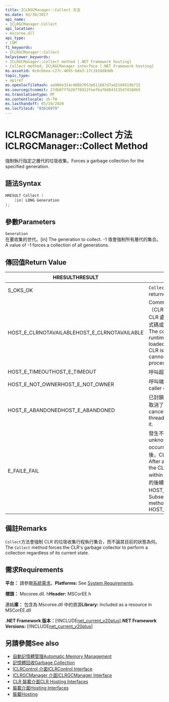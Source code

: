 ```yaml
---
title: ICLRGCManager::Collect 方法
ms.date: 03/30/2017
api_name:
- ICLRGCManager.Collect
api_location:
- mscoree.dll
api_type:
- COM
f1_keywords:
- ICLRGCManager::Collect
helpviewer_keywords:
- ICLRGCManager::Collect method [.NET Framework hosting]
- Collect method, ICLRGCManager interface [.NET Framework hosting]
ms.assetid: 0c6cbbea-c27c-4695-bda3-17c1910d8ddb
topic_type:
- apiref
ms.openlocfilehash: aa906e314c408b7653e611b07d7ad21d4519b715
ms.sourcegitcommit: 27db07ffb26f76912feefba7b884313547410db5
ms.translationtype: MT
ms.contentlocale: zh-TW
ms.lasthandoff: 05/19/2020
ms.locfileid: "83616979"
---
```

# <a name="iclrgcmanagercollect-method"></a><span data-ttu-id="2df42-102">ICLRGCManager::Collect 方法</span><span class="sxs-lookup"><span data-stu-id="2df42-102">ICLRGCManager::Collect Method</span></span>
<span data-ttu-id="2df42-103">強制執行指定之層代的垃圾收集。</span><span class="sxs-lookup"><span data-stu-id="2df42-103">Forces a garbage collection for the specified generation.</span></span>  
  
## <a name="syntax"></a><span data-ttu-id="2df42-104">語法</span><span class="sxs-lookup"><span data-stu-id="2df42-104">Syntax</span></span>  
  
```cpp  
HRESULT Collect (  
    [in] LONG Generation  
);  
```  
  
## <a name="parameters"></a><span data-ttu-id="2df42-105">參數</span><span class="sxs-lookup"><span data-stu-id="2df42-105">Parameters</span></span>  
 `Generation`  
 <span data-ttu-id="2df42-106">在要收集的世代。</span><span class="sxs-lookup"><span data-stu-id="2df42-106">[in] The generation to collect.</span></span> <span data-ttu-id="2df42-107">-1 值會強制所有層代的集合。</span><span class="sxs-lookup"><span data-stu-id="2df42-107">A value of -1 forces a collection of all generations.</span></span>  
  
## <a name="return-value"></a><span data-ttu-id="2df42-108">傳回值</span><span class="sxs-lookup"><span data-stu-id="2df42-108">Return Value</span></span>  
  
|<span data-ttu-id="2df42-109">HRESULT</span><span class="sxs-lookup"><span data-stu-id="2df42-109">HRESULT</span></span>|<span data-ttu-id="2df42-110">說明</span><span class="sxs-lookup"><span data-stu-id="2df42-110">Description</span></span>|  
|-------------|-----------------|  
|<span data-ttu-id="2df42-111">S_OK</span><span class="sxs-lookup"><span data-stu-id="2df42-111">S_OK</span></span>|<span data-ttu-id="2df42-112">`Collect`已成功傳回。</span><span class="sxs-lookup"><span data-stu-id="2df42-112">`Collect` returned successfully.</span></span>|  
|<span data-ttu-id="2df42-113">HOST_E_CLRNOTAVAILABLE</span><span class="sxs-lookup"><span data-stu-id="2df42-113">HOST_E_CLRNOTAVAILABLE</span></span>|<span data-ttu-id="2df42-114">Common language runtime （CLR）尚未載入進程中，或 CLR 處於無法執行 managed 程式碼或成功處理呼叫的狀態。</span><span class="sxs-lookup"><span data-stu-id="2df42-114">The common language runtime (CLR) has not been loaded into a process, or the CLR is in a state in which it cannot run managed code or process the call successfully.</span></span>|  
|<span data-ttu-id="2df42-115">HOST_E_TIMEOUT</span><span class="sxs-lookup"><span data-stu-id="2df42-115">HOST_E_TIMEOUT</span></span>|<span data-ttu-id="2df42-116">呼叫超時。</span><span class="sxs-lookup"><span data-stu-id="2df42-116">The call timed out.</span></span>|  
|<span data-ttu-id="2df42-117">HOST_E_NOT_OWNER</span><span class="sxs-lookup"><span data-stu-id="2df42-117">HOST_E_NOT_OWNER</span></span>|<span data-ttu-id="2df42-118">呼叫端沒有擁有鎖定。</span><span class="sxs-lookup"><span data-stu-id="2df42-118">The caller does not own the lock.</span></span>|  
|<span data-ttu-id="2df42-119">HOST_E_ABANDONED</span><span class="sxs-lookup"><span data-stu-id="2df42-119">HOST_E_ABANDONED</span></span>|<span data-ttu-id="2df42-120">已封鎖的執行緒或光纖在等候時取消了事件。</span><span class="sxs-lookup"><span data-stu-id="2df42-120">An event was canceled while a blocked thread or fiber was waiting on it.</span></span>|  
|<span data-ttu-id="2df42-121">E_FAIL</span><span class="sxs-lookup"><span data-stu-id="2df42-121">E_FAIL</span></span>|<span data-ttu-id="2df42-122">發生不明的嚴重失敗。</span><span class="sxs-lookup"><span data-stu-id="2df42-122">An unknown catastrophic failure occurred.</span></span> <span data-ttu-id="2df42-123">在方法傳回 E_FAIL 之後，CLR 就無法在進程內使用。</span><span class="sxs-lookup"><span data-stu-id="2df42-123">After a method returns E_FAIL, the CLR is no longer usable within the process.</span></span> <span data-ttu-id="2df42-124">對裝載方法的後續呼叫會傳回 HOST_E_CLRNOTAVAILABLE。</span><span class="sxs-lookup"><span data-stu-id="2df42-124">Subsequent calls to hosting methods return HOST_E_CLRNOTAVAILABLE.</span></span>|  
  
## <a name="remarks"></a><span data-ttu-id="2df42-125">備註</span><span class="sxs-lookup"><span data-stu-id="2df42-125">Remarks</span></span>  
 <span data-ttu-id="2df42-126">`Collect`方法會強制 CLR 的垃圾收集行程執行集合，而不論其目前的狀態為何。</span><span class="sxs-lookup"><span data-stu-id="2df42-126">The `Collect` method forces the CLR's garbage collector to perform a collection regardless of its current state.</span></span>  
  
## <a name="requirements"></a><span data-ttu-id="2df42-127">需求</span><span class="sxs-lookup"><span data-stu-id="2df42-127">Requirements</span></span>  
 <span data-ttu-id="2df42-128">**平台：** 請參閱[系統需求](../../get-started/system-requirements.md)。</span><span class="sxs-lookup"><span data-stu-id="2df42-128">**Platforms:** See [System Requirements](../../get-started/system-requirements.md).</span></span>  
  
 <span data-ttu-id="2df42-129">**標頭：** Mscoree.dll. h</span><span class="sxs-lookup"><span data-stu-id="2df42-129">**Header:** MSCorEE.h</span></span>  
  
 <span data-ttu-id="2df42-130">連結**庫：** 包含為 Mscoree.dll 中的資源</span><span class="sxs-lookup"><span data-stu-id="2df42-130">**Library:** Included as a resource in MSCorEE.dll</span></span>  
  
 <span data-ttu-id="2df42-131">**.NET Framework 版本：**[!INCLUDE[net_current_v20plus](../../../../includes/net-current-v20plus-md.md)]</span><span class="sxs-lookup"><span data-stu-id="2df42-131">**.NET Framework Versions:** [!INCLUDE[net_current_v20plus](../../../../includes/net-current-v20plus-md.md)]</span></span>  
  
## <a name="see-also"></a><span data-ttu-id="2df42-132">另請參閱</span><span class="sxs-lookup"><span data-stu-id="2df42-132">See also</span></span>

- [<span data-ttu-id="2df42-133">自動記憶體管理</span><span class="sxs-lookup"><span data-stu-id="2df42-133">Automatic Memory Management</span></span>](../../../standard/automatic-memory-management.md)
- [<span data-ttu-id="2df42-134">記憶體回收</span><span class="sxs-lookup"><span data-stu-id="2df42-134">Garbage Collection</span></span>](../../../standard/garbage-collection/index.md)
- [<span data-ttu-id="2df42-135">ICLRControl 介面</span><span class="sxs-lookup"><span data-stu-id="2df42-135">ICLRControl Interface</span></span>](iclrcontrol-interface.md)
- [<span data-ttu-id="2df42-136">ICLRGCManager 介面</span><span class="sxs-lookup"><span data-stu-id="2df42-136">ICLRGCManager Interface</span></span>](iclrgcmanager-interface.md)
- [<span data-ttu-id="2df42-137">CLR 裝載介面</span><span class="sxs-lookup"><span data-stu-id="2df42-137">CLR Hosting Interfaces</span></span>](clr-hosting-interfaces.md)
- [<span data-ttu-id="2df42-138">裝載介面</span><span class="sxs-lookup"><span data-stu-id="2df42-138">Hosting Interfaces</span></span>](hosting-interfaces.md)
- [<span data-ttu-id="2df42-139">裝載</span><span class="sxs-lookup"><span data-stu-id="2df42-139">Hosting</span></span>](index.md)
